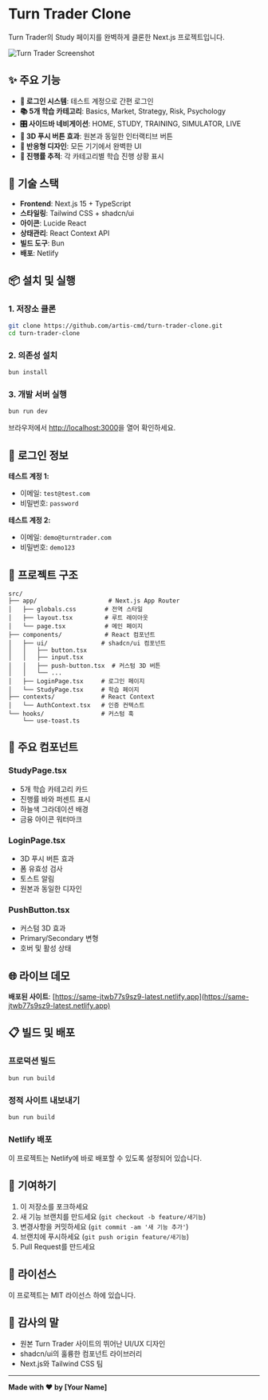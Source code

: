 # Turn Trader Clone

Turn Trader의 Study 페이지를 완벽하게 클론한 Next.js 프로젝트입니다.

![Turn Trader Screenshot](https://via.placeholder.com/800x400/1c4b8b/ffffff?text=Turn+Trader+Study+Page)

## ✨ 주요 기능

- **🔐 로그인 시스템**: 테스트 계정으로 간편 로그인
- **📚 5개 학습 카테고리**: Basics, Market, Strategy, Risk, Psychology
- **🎛️ 사이드바 네비게이션**: HOME, STUDY, TRAINING, SIMULATOR, LIVE
- **🎨 3D 푸시 버튼 효과**: 원본과 동일한 인터랙티브 버튼
- **📱 반응형 디자인**: 모든 기기에서 완벽한 UI
- **🎯 진행률 추적**: 각 카테고리별 학습 진행 상황 표시

## 🚀 기술 스택

- **Frontend**: Next.js 15 + TypeScript
- **스타일링**: Tailwind CSS + shadcn/ui
- **아이콘**: Lucide React
- **상태관리**: React Context API
- **빌드 도구**: Bun
- **배포**: Netlify

## 📦 설치 및 실행

### 1. 저장소 클론
```bash
git clone https://github.com/artis-cmd/turn-trader-clone.git
cd turn-trader-clone
```

### 2. 의존성 설치
```bash
bun install
```

### 3. 개발 서버 실행
```bash
bun run dev
```

브라우저에서 [http://localhost:3000](http://localhost:3000)을 열어 확인하세요.

## 🔑 로그인 정보

**테스트 계정 1:**
- 이메일: `test@test.com`
- 비밀번호: `password`

**테스트 계정 2:**
- 이메일: `demo@turntrader.com`
- 비밀번호: `demo123`

## 📁 프로젝트 구조

```
src/
├── app/                    # Next.js App Router
│   ├── globals.css        # 전역 스타일
│   ├── layout.tsx         # 루트 레이아웃
│   └── page.tsx           # 메인 페이지
├── components/            # React 컴포넌트
│   ├── ui/               # shadcn/ui 컴포넌트
│   │   ├── button.tsx
│   │   ├── input.tsx
│   │   ├── push-button.tsx  # 커스텀 3D 버튼
│   │   └── ...
│   ├── LoginPage.tsx     # 로그인 페이지
│   └── StudyPage.tsx     # 학습 페이지
├── contexts/             # React Context
│   └── AuthContext.tsx   # 인증 컨텍스트
└── hooks/                # 커스텀 훅
    └── use-toast.ts
```

## 🎨 주요 컴포넌트

### StudyPage.tsx
- 5개 학습 카테고리 카드
- 진행률 바와 퍼센트 표시
- 하늘색 그라데이션 배경
- 금융 아이콘 워터마크

### LoginPage.tsx
- 3D 푸시 버튼 효과
- 폼 유효성 검사
- 토스트 알림
- 원본과 동일한 디자인

### PushButton.tsx
- 커스텀 3D 효과
- Primary/Secondary 변형
- 호버 및 활성 상태

## 🌐 라이브 데모

**배포된 사이트**: [https://same-jtwb77s9sz9-latest.netlify.app](https://same-jtwb77s9sz9-latest.netlify.app)

## 📋 빌드 및 배포

### 프로덕션 빌드
```bash
bun run build
```

### 정적 사이트 내보내기
```bash
bun run build
```

### Netlify 배포
이 프로젝트는 Netlify에 바로 배포할 수 있도록 설정되어 있습니다.

## 🤝 기여하기

1. 이 저장소를 포크하세요
2. 새 기능 브랜치를 만드세요 (`git checkout -b feature/새기능`)
3. 변경사항을 커밋하세요 (`git commit -am '새 기능 추가'`)
4. 브랜치에 푸시하세요 (`git push origin feature/새기능`)
5. Pull Request를 만드세요

## 📄 라이선스

이 프로젝트는 MIT 라이선스 하에 있습니다.

## 🙏 감사의 말

- 원본 Turn Trader 사이트의 뛰어난 UI/UX 디자인
- shadcn/ui의 훌륭한 컴포넌트 라이브러리
- Next.js와 Tailwind CSS 팀

---

**Made with ❤️ by [Your Name]**
